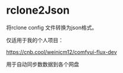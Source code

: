 # rclone2Json

将rclone config 文件转换为json格式。

仅适用于我的个人项目：

https://cnb.cool/weinicm12/comfyui-flux-dev

用于自动同步数数据到各个网盘
